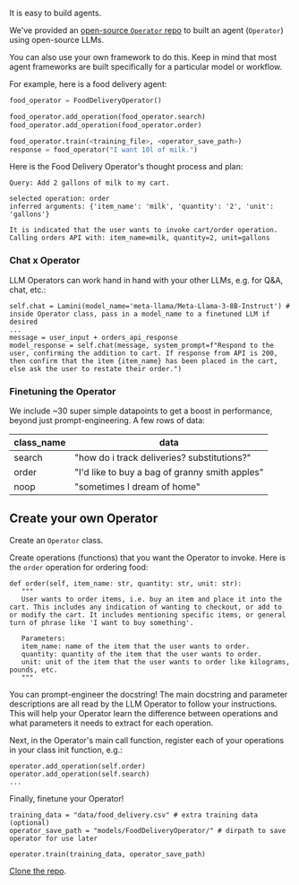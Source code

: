 It is easy to build agents. 

We've provided an [open-source `Operator` repo](https://github.com/lamini-ai/llm-operator/) to built an agent (`Operator`) using open-source LLMs. 

You can also use your own framework to do this. Keep in mind that most agent frameworks are built specifically for a particular model or workflow.

For example, here is a food delivery agent:
```python
food_operator = FoodDeliveryOperator()

food_operator.add_operation(food_operator.search)
food_operator.add_operation(food_operator.order)

food_operator.train(<training_file>, <operator_save_path>)
response = food_operator("I want 10l of milk.")
```

Here is the Food Delivery Operator's thought process and plan:
```
Query: Add 2 gallons of milk to my cart.

selected operation: order
inferred arguments: {'item_name': 'milk', 'quantity': '2', 'unit': 'gallons'}

It is indicated that the user wants to invoke cart/order operation.
Calling orders API with: item_name=milk, quantity=2, unit=gallons
```

### Chat x Operator
LLM Operators can work hand in hand with your other LLMs, e.g. for Q&A, chat, etc.:
```
self.chat = Lamini(model_name='meta-llama/Meta-Llama-3-8B-Instruct') # inside Operator class, pass in a model_name to a finetuned LLM if desired
...
message = user_input + orders_api_response
model_response = self.chat(message, system_prompt=f"Respond to the user, confirming the addition to cart. If response from API is 200, then confirm that the item {item_name} has been placed in the cart, else ask the user to restate their order.")
```


### Finetuning the Operator

We include ~30 super simple datapoints to get a boost in performance, beyond just prompt-engineering. A few rows of data:

| class_name | data                                               |
|------------|----------------------------------------------------|
| search     | "how do i track deliveries? substitutions?"       |
| order      | "I'd like to buy a bag of granny smith apples"    |
| noop       | "sometimes I dream of home"                        |


## Create your own Operator

Create an `Operator` class.

Create operations (functions) that you want the Operator to invoke. Here is the `order` operation for ordering food: 
```
def order(self, item_name: str, quantity: str, unit: str):
   """
   User wants to order items, i.e. buy an item and place it into the cart. This includes any indication of wanting to checkout, or add to or modify the cart. It includes mentioning specific items, or general turn of phrase like 'I want to buy something'.
   
   Parameters:
   item_name: name of the item that the user wants to order.
   quantity: quantity of the item that the user wants to order.
   unit: unit of the item that the user wants to order like kilograms, pounds, etc.
   """
```

You can prompt-engineer the docstring! The main docstring and parameter descriptions are all read by the LLM Operator to follow your instructions. This will help your Operator learn the difference between operations and what parameters it needs to extract for each operation.

Next, in the Operator's main call function, register each of your operations in your class init function, e.g.:
```
operator.add_operation(self.order)
operator.add_operation(self.search)
...
```

Finally, finetune your Operator!

```
training_data = "data/food_delivery.csv" # extra training data (optional)
operator_save_path = "models/FoodDeliveryOperator/" # dirpath to save operator for use later

operator.train(training_data, operator_save_path)
```

[Clone the repo](https://github.com/lamini-ai/llm-operator/).